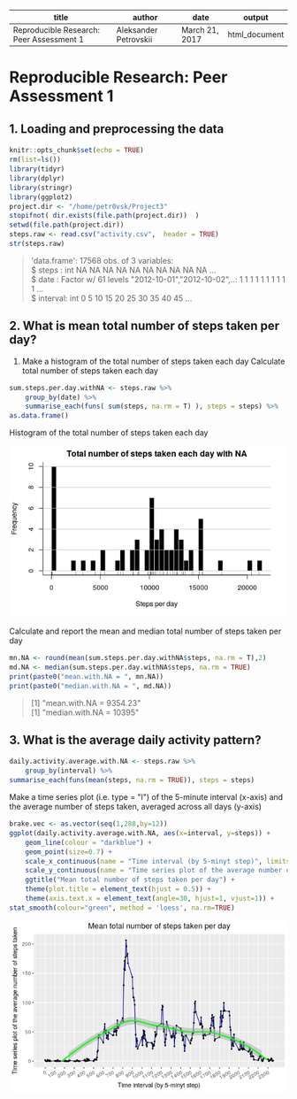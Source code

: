 title |	author | date |	output
------|--------|------|-------
Reproducible Research: Peer Assessment 1 | Aleksander Petrovskii | March 21, 2017 | html_document |


# Reproducible Research: Peer Assessment 1

## 1. Loading and preprocessing the data

```r
knitr::opts_chunk$set(echo = TRUE)  
rm(list=ls())  
library(tidyr)  
library(dplyr)  
library(stringr)  
library(ggplot2)  
project.dir <- "/home/petr0vsk/Project3"  
stopifnot( dir.exists(file.path(project.dir))  )  
setwd(file.path(project.dir))  
steps.raw <- read.csv("activity.csv",  header = TRUE)   
str(steps.raw)  
```
> 'data.frame':	17568 obs. of  3 variables:  
>  $ steps   : int  NA NA NA NA NA NA NA NA NA NA ...  
>  $ date    : Factor w/ 61 levels "2012-10-01","2012-10-02",..: 1 1 1 1 1 1 1 1 1 1 ...  
>  $ interval: int  0 5 10 15 20 25 30 35 40 45 ...  


## 2. What is mean total number of steps taken per day?

1. Make a histogram of the total number of steps taken each day Calculate total number of steps taken each day
```r
sum.steps.per.day.withNA <- steps.raw %>%
    group_by(date) %>%
    summarise_each(funs( sum(steps, na.rm = T) ), steps = steps) %>%
as.data.frame()
```
Histogram of the total number of steps taken each day

![plot of chunk unnamed-chunk-1](figure/01.png) 

Calculate and report the mean and median total number of steps taken per day
```r
mn.NA <- round(mean(sum.steps.per.day.withNA$steps, na.rm = T),2)
md.NA <- median(sum.steps.per.day.withNA$steps, na.rm = TRUE)
print(paste0("mean.with.NA = ", mn.NA))
print(paste0("median.with.NA = ", md.NA))
```
> [1] "mean.with.NA = 9354.23"  
> [1] "median.with.NA = 10395"  

## 3. What is the average daily activity pattern?
```r
daily.activity.average.with.NA <- steps.raw %>%
    group_by(interval) %>%
summarise_each(funs(mean(steps, na.rm = TRUE)), steps = steps) 
```
Make a time series plot (i.e. type = "l") of the 5-minute interval (x-axis) 
and the average number of steps taken, averaged across all days (y-axis)
```r
brake.vec <- as.vector(seq(1,288,by=12))  
ggplot(daily.activity.average.with.NA, aes(x=interval, y=steps)) +  
    geom_line(colour = "darkblue") +
    geom_point(size=0.7) +    
    scale_x_continuous(name = "Time interval (by 5-minyt step)", limits = c(0,tail(daily.activity.average.with.NA$interval,   n=1)), breaks = daily.activity.average.with.NA$interval[brake.vec])  +  
    scale_y_continuous(name = "Time series plot of the average number of steps taken", limits =   c(0,max(daily.activity.average.with.NA$steps))) +  
    ggtitle("Mean total number of steps taken per day") +  
    theme(plot.title = element_text(hjust = 0.5)) +  
    theme(axis.text.x = element_text(angle=30, hjust=1, vjust=1)) +  
stat_smooth(colour="green", method = 'loess', na.rm=TRUE)   
```
![plot of chunk unnamed-chunk-2](figure/02.png)   


